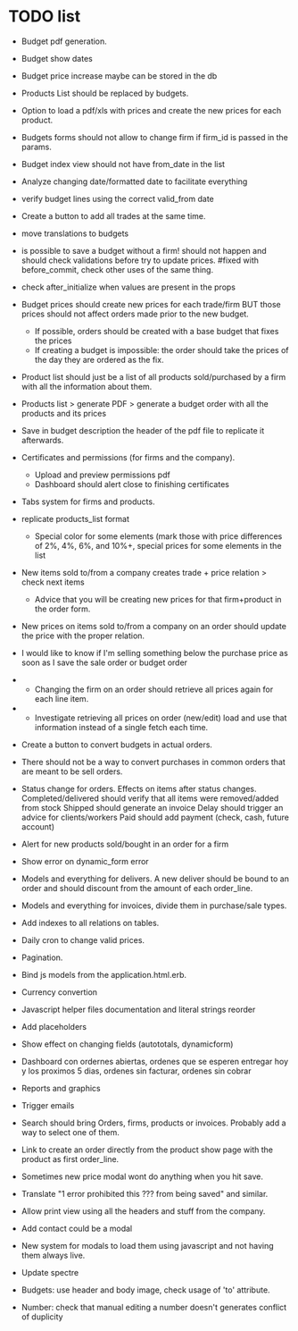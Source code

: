 # TODO list

* Budget pdf generation.
* Budget show dates
* Budget price increase maybe can be stored in the db
* Products List should be replaced by budgets.
* Option to load a pdf/xls with prices and create the new prices for each product.
* Budgets forms should not allow to change firm if firm_id is passed in the params.
* Budget index view should not have from_date in the list
* Analyze changing date/formatted date to facilitate everything
* verify budget lines using the correct valid_from date
* Create a button to add all trades at the same time.
* move translations to budgets
* is possible to save a budget without a firm! should not happen and should check validations before try to update prices. #fixed with before_commit, check other uses of the same thing.
* check after_initialize when values are present in the props
* Budget prices should create new prices for each trade/firm BUT those prices should not affect orders made prior to the new budget.
    * If possible, orders should be created with a base budget that fixes the prices
    * If creating a budget is impossible: the order should take the prices of the day they are ordered as the fix.
* Product list should just be a list of all products sold/purchased by a firm with all the information about them.

* Products list > generate PDF > generate a budget order with all the products and its prices
* Save in budget description the header of the pdf file to replicate it afterwards.

* Certificates and permissions (for firms and the company).
    * Upload and preview permissions pdf
    * Dashboard should alert close to finishing certificates
* Tabs system for firms and products.
* replicate products_list format
    * Special color for some elements (mark those with price differences of 2%, 4%, 6%, and 10%+, special prices for some elements in the list
* New items sold to/from a company creates trade + price relation > check next items
    * Advice that you will be creating new prices for that firm+product in the order form.
* New prices on items sold to/from a company on an order should update the price with the proper relation.
* I would like to know if I'm selling something below the purchase price as soon as I save the sale order or budget order
* - Changing the firm on an order should retrieve all prices again for each line item.
* - Investigate retrieving all prices on order (new/edit) load and use that information instead of a single fetch each time.

* Create a button to convert budgets in actual orders.
* There should not be a way to convert purchases in common orders that are meant to be sell orders. 
* Status change for orders. Effects on items after status changes.
    Completed/delivered should verify that all items were removed/added from stock
    Shipped should generate an invoice
    Delay should trigger an advice for clients/workers
    Paid should add payment (check, cash, future account)
* Alert for new products sold/bought in an order for a firm
* Show error on dynamic_form error
* Models and everything for delivers. A new deliver should be bound to an order and should discount from the amount of each order_line.
* Models and everything for invoices, divide them in purchase/sale types.
* Add indexes to all relations on tables.
* Daily cron to change valid prices.
* Pagination.
* Bind js models from the application.html.erb.
* Currency convertion
* Javascript helper files documentation and literal strings reorder
* Add placeholders
* Show effect on changing fields (autototals, dynamicform)
* Dashboard con ordernes abiertas, ordenes que se esperen entregar hoy y los proximos 5 dias, ordenes sin facturar, ordenes sin cobrar
* Reports and graphics
* Trigger emails
* Search should bring Orders, firms, products or invoices. Probably add a way to select one of them.
* Link to create an order directly from the product show page with the product as first order_line.
* Sometimes new price modal wont do anything when you hit save.
* Translate "1 error prohibited this ??? from being saved" and similar.
* Allow print view using all the headers and stuff from the company.
* Add contact could be a modal
* New system for modals to load them using javascript and not having them always live.
* Update spectre

* Budgets: use header and body image, check usage of 'to' attribute.

* Number: check that manual editing a number doesn't generates conflict of duplicity 
